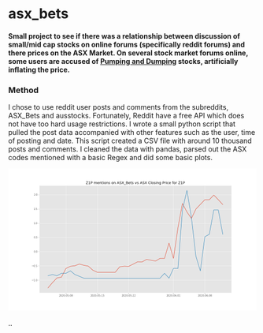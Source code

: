# asx_bets
#### Small project to see if there was a relationship between discussion of small/mid cap stocks on online forums (specifically reddit forums) and there prices on the ASX Market. On several stock market forums online, some users are accused of [Pumping and Dumping](https://en.wikipedia.org/wiki/Pump_and_dump) stocks, artificially inflating the price.

### Method
I chose to use reddit user posts and comments from the subreddits, ASX_Bets and ausstocks. Fortunately, Reddit have a free API which does not have too hard usage restrictions. I wrote a small python script that pulled the post data accompanied with other features such as the user, time of posting and date. This script created a CSV file with around 10 thousand posts and comments. I cleaned the data with pandas, parsed out the ASX codes mentioned with a basic Regex and did some basic plots.

![img](/zip_asx_bets_vs_asx_price.png)

..
